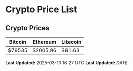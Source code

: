 # Crypto Price List

## Crypto Prices
| Bitcoin | Ethereum | Litecoin |
| ------- | -------- | -------- |
| $79535 | $2005.96 | $91.63 |
**Last Updated:** 2025-03-10 16:27 UTC
**Last Updated:** $DATE$
